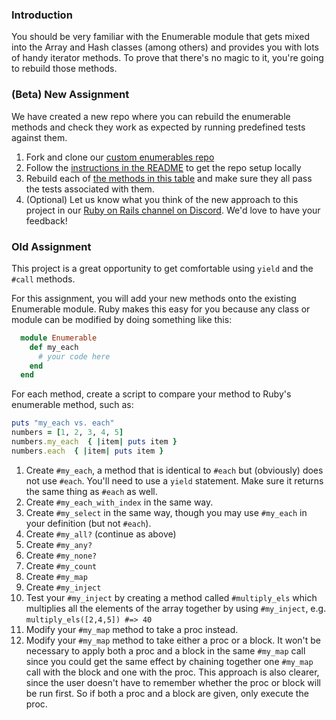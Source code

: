 ### Introduction
You should be very familiar with the Enumerable module that gets mixed into the Array and Hash classes (among others) and provides you with lots of handy iterator methods. To prove that there's no magic to it, you're going to rebuild those methods.

### (Beta) New Assignment
<div class="lesson-content__panel" markdown="1">
We have created a new repo where you can rebuild the enumerable methods and check they work as expected by running predefined tests against them.

1. Fork and clone our [custom enumerables repo](https://github.com/TheOdinProject/custom_enumerable_project)
2. Follow the [instructions in the README](https://github.com/TheOdinProject/custom_enumerable_project#installation) to get the repo setup locally
3. Rebuild each of [the methods in this table](https://github.com/TheOdinProject/custom_enumerable_project#methods) and make sure they all pass the tests associated with them.
4. (Optional) Let us know what you think of the new approach to this project in our [Ruby on Rails channel on Discord](https://discord.com/channels/505093832157691914/690591236922409012). We'd love to have your feedback!

</div>

### Old Assignment
<div class="lesson-content__panel" markdown="1">

This project is a great opportunity to get comfortable using `yield` and the `#call` methods.

For this assignment, you will add your new methods onto the existing Enumerable module. Ruby makes this easy for you because any class or module can be modified by doing something like this:

~~~ruby
  module Enumerable
    def my_each
      # your code here
    end
  end
~~~

  For each method, create a script to compare your method to Ruby's enumerable method, such as:

~~~ruby
puts "my_each vs. each"
numbers = [1, 2, 3, 4, 5]
numbers.my_each  { |item| puts item }
numbers.each  { |item| puts item }
~~~

1. Create `#my_each`, a method that is identical to `#each` but (obviously) does not use `#each`. You'll need to use a `yield` statement. Make sure it returns the same thing as `#each` as well.
2. Create `#my_each_with_index` in the same way.
3. Create `#my_select` in the same way, though you may use `#my_each` in your definition (but not `#each`).
4. Create `#my_all?` (continue as above)
5. Create `#my_any?`
6. Create `#my_none?`
7. Create `#my_count`
8. Create `#my_map`
9. Create `#my_inject`
10. Test your `#my_inject` by creating a method called `#multiply_els` which multiplies all the elements of the array together by using `#my_inject`, e.g. `multiply_els([2,4,5]) #=> 40`
11. Modify your `#my_map` method to take a proc instead.
12. Modify your `#my_map` method to take either a proc or a block. It won't be necessary to apply both a proc and a block in the same `#my_map` call since you could get the same effect by chaining together one `#my_map` call with the block and one with the proc. This approach is also clearer, since the user doesn't have to remember whether the proc or block will be run first. So if both a proc and a block are given, only execute the proc.

</div>
